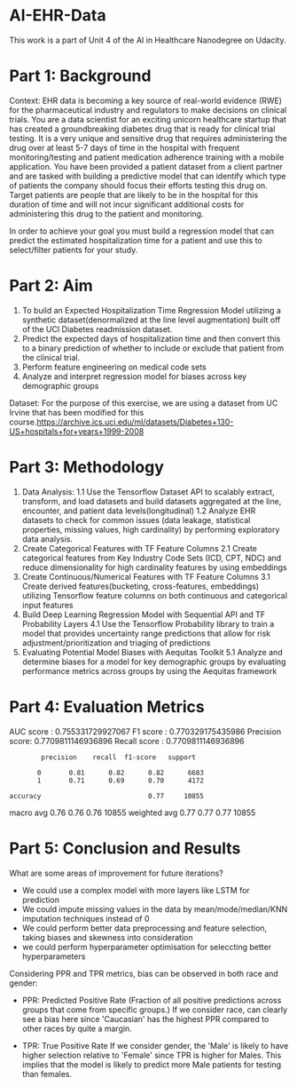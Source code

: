 # AI-EHR-Data

This work is a part of Unit 4 of the AI in Healthcare Nanodegree on Udacity. 

# Part 1: Background
Context: EHR data is becoming a key source of real-world evidence (RWE) for the pharmaceutical industry and regulators to make decisions on clinical trials. You are a data scientist for an exciting unicorn healthcare startup that has created a groundbreaking diabetes drug that is ready for clinical trial testing. It is a very unique and sensitive drug that requires administering the drug over at least 5-7 days of time in the hospital with frequent monitoring/testing and patient medication adherence training with a mobile application. You have been provided a patient dataset from a client partner and are tasked with building a predictive model that can identify which type of patients the company should focus their efforts testing this drug on. Target patients are people that are likely to be in the hospital for this duration of time and will not incur significant additional costs for administering this drug to the patient and monitoring.

In order to achieve your goal you must build a regression model that can predict the estimated hospitalization time for a patient and use this to select/filter patients for your study.

# Part 2: Aim
1. To build an Expected Hospitalization Time Regression Model utilizing a synthetic dataset(denormalized at the line level augmentation) built off of the UCI Diabetes readmission dataset.
2. Predict the expected days of hospitalization time and then convert this to a binary prediction of whether to include or exclude that patient from the clinical trial.
3. Perform feature engineering on medical code sets 
4. Analyze and interpret regression model for biases across key demographic groups 

Dataset: For the purpose of this exercise, we are using a dataset from UC Irvine that has been modified for this course.https://archive.ics.uci.edu/ml/datasets/Diabetes+130-US+hospitals+for+years+1999-2008

# Part 3: Methodology
1. Data Analysis: 
   1.1 Use the Tensorflow Dataset API to scalably extract, transform, and load datasets and build datasets aggregated at the line, encounter, and patient data levels(longitudinal)
   1.2 Analyze EHR datasets to check for common issues (data leakage, statistical properties, missing values, high cardinality) by performing exploratory data analysis.
2. Create Categorical Features with TF Feature Columns 
  2.1 Create categorical features from Key Industry Code Sets (ICD, CPT, NDC) and reduce dimensionality for high cardinality features by using embeddings
3. Create Continuous/Numerical Features with TF Feature Columns
  3.1 Create derived features(bucketing, cross-features, embeddings) utilizing Tensorflow feature columns on both continuous and categorical input features
4. Build Deep Learning Regression Model with Sequential API and TF Probability Layers
  4.1 Use the Tensorflow Probability library to train a model that provides uncertainty range predictions that allow for risk adjustment/prioritization and triaging of predictions
5. Evaluating Potential Model Biases with Aequitas Toolkit
  5.1 Analyze and determine biases for a model for key demographic groups by evaluating performance metrics across groups by using the Aequitas framework


# Part 4: Evaluation Metrics 
AUC score :  0.755331729927067
F1 score :  0.770329175435986
Precision score:  0.7709811146936896
Recall score :  0.7709811146936896

            precision    recall  f1-score   support

           0       0.81      0.82      0.82      6683
           1       0.71      0.69      0.70      4172

    accuracy                           0.77     10855
   macro avg       0.76      0.76      0.76     10855
weighted avg       0.77      0.77      0.77     10855

# Part 5: Conclusion and Results

What are some areas of improvement for future iterations?
- We could use a complex model with more layers like LSTM for prediction
- We could impute missing values in the data by mean/mode/median/KNN imputation techniques instead of 0
- We could perform better data preprocessing and feature selection, taking biases and skewness into consideration 
- we could perform hyperparameter optimisation for seleccting better hyperparameters

Considering PPR and TPR metrics, bias can be observed in both race and gender:

- PPR: Predicted Positive Rate (Fraction of all positive predictions across groups that come from specific groups.) If we consider race, can clearly see a bias here since 'Caucasian' has the highest PPR compared to other races by quite a margin.

- TPR: True Positive Rate If we consider gender, the 'Male' is likely to have higher selection relative to 'Female' since TPR is higher for Males. This implies that the model is likely to predict more Male patients for testing than females.



